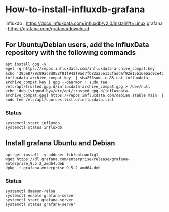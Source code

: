 # How-to-install-influxdb-grafana
influxdb : https://docs.influxdata.com/influxdb/v2.0/install/?t=Linux
grafana : https://grafana.com/grafana/download

## For Ubuntu/Debian users, add the InfluxData repository with the following commands
```
apt install gpg -y
wget -q https://repos.influxdata.com/influxdata-archive_compat.key
echo '393e8779c89ac8d958f81f942f9ad7fb82a25e133faddaf92e15b16e6ac9ce4c influxdata-archive_compat.key' | sha256sum -c && cat influxdata-archive_compat.key | gpg --dearmor | sudo tee /etc/apt/trusted.gpg.d/influxdata-archive_compat.gpg > /dev/null
echo 'deb [signed-by=/etc/apt/trusted.gpg.d/influxdata-archive_compat.gpg] https://repos.influxdata.com/debian stable main' | sudo tee /etc/apt/sources.list.d/influxdata.list
```
### Status
```
systemctl start influxdb
systemctl status influxdb
```

## Install grafana Ubuntu and Debian
```
apt-get install -y adduser libfontconfig1
wget https://dl.grafana.com/enterprise/release/grafana-enterprise_9.5.2_amd64.deb
dpkg -i grafana-enterprise_9.5.2_amd64.deb
```
### Status
```
systemctl daemon-reloa
systemctl enable grafana-server
systemctl start grafana-server
systemctl status grafana-server
```
